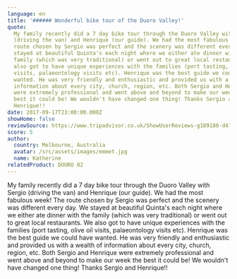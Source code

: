```yaml
---
language: en
title: '###### Wonderful bike tour of the Duoro Valley!'
quote:
  My family recently did a 7 day bike tour through the Duoro Valley with Sergio
  (driving the van) and Henrique (our guide). We had the most fabulous week! The
  route chosen by Sergio was perfect and the scenery was different every day. We
  stayed at beautiful Quinta's each night where we either ate dinner with the
  family (which was very traditional) or went out to great local restaurants. We
  also got to have unique experiences with the families (port tasting, olive oil
  visits, palaeontology visits etc). Henrique was the best guide we could have
  wanted. He was very friendly and enthusiastic and provided us with a wealth of
  information about every city, church, region, etc. Both Sergio and Henrique
  were extremely professional and went above and beyond to make our week the
  best it could be! We wouldn't have changed one thing! Thanks Sergio and
  Henrique!!
date: 2017-09-17T23:00:00.000Z
showHome: false
reviewSource: https://www.tripadvisor.co.uk/ShowUserReviews-g189180-d4105907-r525478147-Top_Bike_tours_Portugal-Porto_Porto_District_Northern_Portugal.html
score: 5
author:
  country: Melbourne, Australia
  avatar: /src/assets/images/emmet.jpg
  name: Katherine
relatedProduct: DOURO 02
---
```


My family recently did a 7 day bike tour through the Duoro Valley with Sergio
(driving the van) and Henrique (our guide). We had the most fabulous week! The
route chosen by Sergio was perfect and the scenery was different every day. We
stayed at beautiful Quinta's each night where we either ate dinner with the
family (which was very traditional) or went out to great local restaurants. We
also got to have unique experiences with the families (port tasting, olive oil
visits, palaeontology visits etc). Henrique was the best guide we could have
wanted. He was very friendly and enthusiastic and provided us with a wealth of
information about every city, church, region, etc. Both Sergio and Henrique were
extremely professional and went above and beyond to make our week the best it
could be! We wouldn't have changed one thing! Thanks Sergio and Henrique!!
